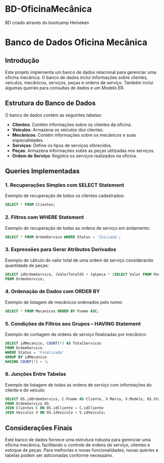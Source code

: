 # BD-OficinaMecânica
BD criado através do bootcamp Heineken
# Banco de Dados Oficina Mecânica

## Introdução
Este projeto implementa um banco de dados relacional para gerenciar uma oficina mecânica. O banco de dados inclui informações sobre clientes, veículos, mecânicos, serviços, peças e ordens de serviço. Também inclui algumas queries para consultas de dados e um Modelo ER.

## Estrutura do Banco de Dados
O banco de dados contém as seguintes tabelas:

- **Clientes**: Contém informações sobre os clientes da oficina.
- **Veículos**: Armazena os veículos dos clientes.
- **Mecânicos**: Contém informações sobre os mecânicos e suas especialidades.
- **Serviços**: Define os tipos de serviços oferecidos.
- **Peças**: Armazena informações sobre as peças utilizadas nos serviços.
- **Ordem de Serviço**: Registra os serviços realizados na oficina.

## Queries Implementadas
### 1. Recuperações Simples com SELECT Statement
Exemplo de recuperação de todos os clientes cadastrados:
```sql
SELECT * FROM Clientes;
```

### 2. Filtros com WHERE Statement
Exemplo de recuperação de todas as ordens de serviço em andamento:
```sql
SELECT * FROM OrdemServico WHERE Status = 'Iniciada';
```

### 3. Expressões para Gerar Atributos Derivados
Exemplo de cálculo do valor total de uma ordem de serviço considerando quantidade de peças:
```sql
SELECT idOrdemServico, (ValorTotalOS + (qtpeca * (SELECT Valor FROM Pecas WHERE Pecas.idPeca = OrdemServico.idPeca))) AS ValorFinal
FROM OrdemServico;
```

### 4. Ordenação de Dados com ORDER BY
Exemplo de listagem de mecânicos ordenados pelo nome:
```sql
SELECT * FROM Mecanicos ORDER BY Fname ASC;
```

### 5. Condições de Filtros aos Grupos – HAVING Statement
Exemplo de contagem de ordens de serviço finalizadas por mecânico:
```sql
SELECT idMecanico, COUNT(*) AS TotalServicos
FROM OrdemServico
WHERE Status = 'Finalizada'
GROUP BY idMecanico
HAVING COUNT(*) > 3;
```

### 6. Junções Entre Tabelas
Exemplo de listagem de todas as ordens de serviço com informações do cliente e do veículo:
```sql
SELECT OS.idOrdemServico, C.Fname AS Cliente, V.Marca, V.Modelo, OS.Status
FROM OrdemServico OS
JOIN Clientes C ON OS.idCliente = C.idCliente
JOIN Veiculos V ON OS.idVeiculo = V.idVeiculo;
```

## Considerações Finais
Este banco de dados fornece uma estrutura robusta para gerenciar uma oficina mecânica, facilitando o controle de ordens de serviço, clientes e estoque de peças. Para melhorias e novas funcionalidades, novas queries e tabelas podem ser adicionadas conforme necessário.

